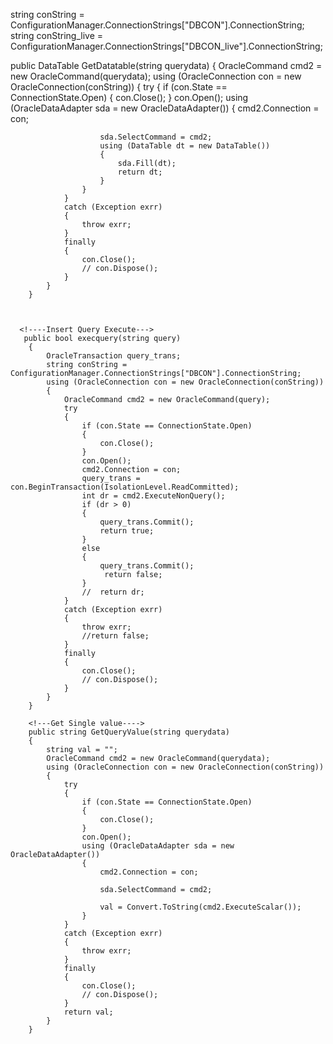 string conString = ConfigurationManager.ConnectionStrings["DBCON"].ConnectionString;
string conString_live = ConfigurationManager.ConnectionStrings["DBCON_live"].ConnectionString;
 
 <!--- Select Query Get---->
 public DataTable GetDatatable(string querydata)
        {
            OracleCommand cmd2 = new OracleCommand(querydata);
            using (OracleConnection con = new OracleConnection(conString))
            {
                try
                {
                    if (con.State == ConnectionState.Open)
                    {
                        con.Close();
                    }
                    con.Open();
                    using (OracleDataAdapter sda = new OracleDataAdapter())
                    {
                        cmd2.Connection = con;

                        sda.SelectCommand = cmd2;
                        using (DataTable dt = new DataTable())
                        {
                            sda.Fill(dt);
                            return dt;
                        }
                    }
                }
                catch (Exception exrr)
                {
                    throw exrr;
                }
                finally
                {
                    con.Close();
                    // con.Dispose();
                }
            }
        }



      <!----Insert Query Execute--->
       public bool execquery(string query)
        {
            OracleTransaction query_trans;
            string conString = ConfigurationManager.ConnectionStrings["DBCON"].ConnectionString;
            using (OracleConnection con = new OracleConnection(conString))
            {
                OracleCommand cmd2 = new OracleCommand(query);
                try
                {
                    if (con.State == ConnectionState.Open)
                    {
                        con.Close();
                    }
                    con.Open();
                    cmd2.Connection = con;
                    query_trans = con.BeginTransaction(IsolationLevel.ReadCommitted);
                    int dr = cmd2.ExecuteNonQuery();
                    if (dr > 0)
                    {
                        query_trans.Commit();
                        return true;
                    }
                    else
                    {
                        query_trans.Commit();
                         return false;
                    }
                    //  return dr;
                }
                catch (Exception exrr)
                {
                    throw exrr;
                    //return false;
                }
                finally
                {
                    con.Close();
                    // con.Dispose();
                }
            }
        }

        <!---Get Single value---->
        public string GetQueryValue(string querydata)
        {
            string val = "";
            OracleCommand cmd2 = new OracleCommand(querydata);
            using (OracleConnection con = new OracleConnection(conString))
            {
                try
                {
                    if (con.State == ConnectionState.Open)
                    {
                        con.Close();
                    }
                    con.Open();
                    using (OracleDataAdapter sda = new OracleDataAdapter())
                    {
                        cmd2.Connection = con;

                        sda.SelectCommand = cmd2;

                        val = Convert.ToString(cmd2.ExecuteScalar());
                    }
                }
                catch (Exception exrr)
                {
                    throw exrr;
                }
                finally
                {
                    con.Close();
                    // con.Dispose();
                }
                return val;
            }
        }
